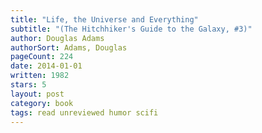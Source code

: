 ```yaml
---
title: "Life, the Universe and Everything"
subtitle: "(The Hitchhiker's Guide to the Galaxy, #3)"
author: Douglas Adams
authorSort: Adams, Douglas
pageCount: 224
date: 2014-01-01
written: 1982
stars: 5
layout: post
category: book
tags: read unreviewed humor scifi
---
```

